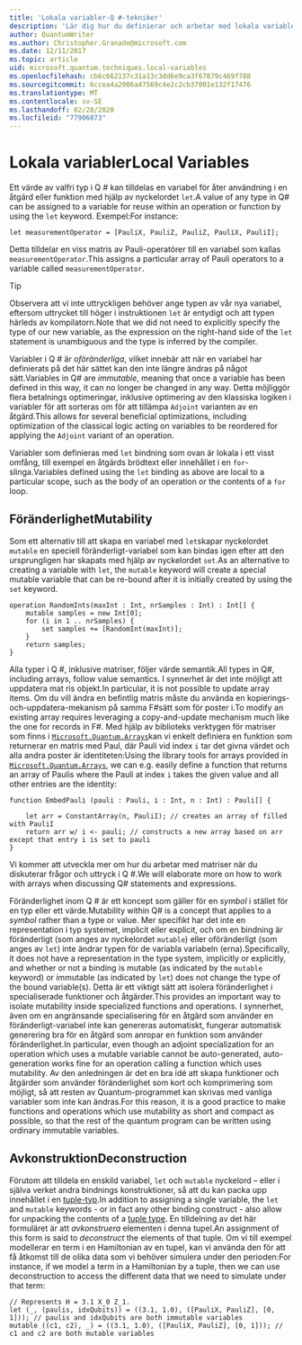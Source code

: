 ```yaml
---
title: 'Lokala variabler-Q #-tekniker'
description: 'Lär dig hur du definierar och arbetar med lokala variabler i Q #.'
author: QuantumWriter
ms.author: Christopher.Granade@microsoft.com
ms.date: 12/11/2017
ms.topic: article
uid: microsoft.quantum.techniques.local-variables
ms.openlocfilehash: cb6c662137c31a13c3dd6e9ca3f67879c469f788
ms.sourcegitcommit: 6ccea4a2006a47569c4e2c2cb37001e132f17476
ms.translationtype: MT
ms.contentlocale: sv-SE
ms.lasthandoff: 02/28/2020
ms.locfileid: "77906873"
---
```

# <a name="local-variables"></a><span data-ttu-id="4874b-103">Lokala variabler</span><span class="sxs-lookup"><span data-stu-id="4874b-103">Local Variables</span></span> #

<span data-ttu-id="4874b-104">Ett värde av valfri typ i Q # kan tilldelas en variabel för åter användning i en åtgärd eller funktion med hjälp av nyckelordet `let`.</span><span class="sxs-lookup"><span data-stu-id="4874b-104">A value of any type in Q# can be assigned to a variable for reuse within an operation or function by using the `let` keyword.</span></span>
<span data-ttu-id="4874b-105">Exempel:</span><span class="sxs-lookup"><span data-stu-id="4874b-105">For instance:</span></span>

```qsharp
let measurementOperator = [PauliX, PauliZ, PauliZ, PauliX, PauliI];
```

<span data-ttu-id="4874b-106">Detta tilldelar en viss matris av Pauli-operatörer till en variabel som kallas `measurementOperator`.</span><span class="sxs-lookup"><span data-stu-id="4874b-106">This assigns a particular array of Pauli operators to a variable called `measurementOperator`.</span></span>

> [!TIP]
> <span data-ttu-id="4874b-107">Observera att vi inte uttryckligen behöver ange typen av vår nya variabel, eftersom uttrycket till höger i instruktionen `let` är entydigt och att typen härleds av kompilatorn.</span><span class="sxs-lookup"><span data-stu-id="4874b-107">Note that we did not need to explicitly specify the type of our new variable, as the expression on the right-hand side of the `let` statement is unambiguous and the type is inferred by the compiler.</span></span> 

<span data-ttu-id="4874b-108">Variabler i Q # är *oföränderliga*, vilket innebär att när en variabel har definierats på det här sättet kan den inte längre ändras på något sätt.</span><span class="sxs-lookup"><span data-stu-id="4874b-108">Variables in Q# are *immutable*, meaning that once a variable has been defined in this way, it can no longer be changed in any way.</span></span>
<span data-ttu-id="4874b-109">Detta möjliggör flera betalnings optimeringar, inklusive optimering av den klassiska logiken i variabler för att sorteras om för att tillämpa `Adjoint` varianten av en åtgärd.</span><span class="sxs-lookup"><span data-stu-id="4874b-109">This allows for several beneficial optimizations, including optimization of the classical logic acting on variables to be reordered for applying the `Adjoint` variant of an operation.</span></span>

<span data-ttu-id="4874b-110">Variabler som definieras med `let` bindning som ovan är lokala i ett visst omfång, till exempel en åtgärds brödtext eller innehållet i en `for`-slinga.</span><span class="sxs-lookup"><span data-stu-id="4874b-110">Variables defined using the `let` binding as above are local to a particular scope, such as the body of an operation or the contents of a `for` loop.</span></span>


## <a name="mutability"></a><span data-ttu-id="4874b-111">Föränderlighet</span><span class="sxs-lookup"><span data-stu-id="4874b-111">Mutability</span></span> ##

<span data-ttu-id="4874b-112">Som ett alternativ till att skapa en variabel med `let`skapar nyckelordet `mutable` en speciell föränderligt-variabel som kan bindas igen efter att den ursprungligen har skapats med hjälp av nyckelordet `set`.</span><span class="sxs-lookup"><span data-stu-id="4874b-112">As an alternative to creating a variable with `let`, the `mutable` keyword will create a special mutable variable that can be re-bound after it is initially created by using the `set` keyword.</span></span>

```qsharp
operation RandomInts(maxInt : Int, nrSamples : Int) : Int[] {
    mutable samples = new Int[0];
    for (i in 1 .. nrSamples) {
        set samples += [RandomInt(maxInt)];
    }
    return samples;
}
```

<span data-ttu-id="4874b-113">Alla typer i Q #, inklusive matriser, följer värde semantik.</span><span class="sxs-lookup"><span data-stu-id="4874b-113">All types in Q#, including arrays, follow value semantics.</span></span> <span data-ttu-id="4874b-114">I synnerhet är det inte möjligt att uppdatera mat ris objekt.</span><span class="sxs-lookup"><span data-stu-id="4874b-114">In particular, it is not possible to update array items.</span></span> <span data-ttu-id="4874b-115">Om du vill ändra en befintlig matris måste du använda en kopierings-och-uppdatera-mekanism på samma F#sätt som för poster i.</span><span class="sxs-lookup"><span data-stu-id="4874b-115">To modify an existing array requires leveraging a copy-and-update mechanism much like the one for records in F#.</span></span> <span data-ttu-id="4874b-116">Med hjälp av biblioteks verktygen för matriser som finns i [`Microsoft.Quantum.Arrays`](xref:microsoft.quantum.arrays)kan vi enkelt definiera en funktion som returnerar en matris med Paul, där Pauli vid index `i` tar det givna värdet och alla andra poster är identiteten:</span><span class="sxs-lookup"><span data-stu-id="4874b-116">Using the library tools for arrays provided in [`Microsoft.Quantum.Arrays`](xref:microsoft.quantum.arrays), we can e.g. easily define a function that returns an array of Paulis where the Pauli at index `i` takes the given value and all other entries are the identity:</span></span> 

```qsharp
function EmbedPauli (pauli : Pauli, i : Int, n : Int) : Pauli[] {
    
    let arr = ConstantArray(n, PauliI); // creates an array of filled with PauliI
    return arr w/ i <- pauli; // constructs a new array based on arr except that entry i is set to pauli
}
```

<span data-ttu-id="4874b-117">Vi kommer att utveckla mer om hur du arbetar med matriser när du diskuterar frågor och uttryck i Q #.</span><span class="sxs-lookup"><span data-stu-id="4874b-117">We will elaborate more on how to work with arrays when discussing Q# statements and expressions.</span></span> 

<span data-ttu-id="4874b-118">Föränderlighet inom Q # är ett koncept som gäller för en *symbol* i stället för en typ eller ett värde.</span><span class="sxs-lookup"><span data-stu-id="4874b-118">Mutability within Q# is a concept that applies to a *symbol* rather than a type or value.</span></span> <span data-ttu-id="4874b-119">Mer specifikt har det inte en representation i typ systemet, implicit eller explicit, och om en bindning är föränderligt (som anges av nyckelordet `mutable`) eller oföränderligt (som anges av `let`) inte ändrar typen för de variabla variabeln (erna).</span><span class="sxs-lookup"><span data-stu-id="4874b-119">Specifically, it does not have a representation in the type system, implicitly or explicitly, and whether or not a binding is mutable (as indicated by the `mutable` keyword) or immutable (as indicated by `let`) does not change the type of the bound variable(s).</span></span> <span data-ttu-id="4874b-120">Detta är ett viktigt sätt att isolera föränderlighet i specialiserade funktioner och åtgärder.</span><span class="sxs-lookup"><span data-stu-id="4874b-120">This provides an important way to isolate mutability inside specialized functions and operations.</span></span>
<span data-ttu-id="4874b-121">I synnerhet, även om en angränsande specialisering för en åtgärd som använder en föränderligt-variabel inte kan genereras automatiskt, fungerar automatisk generering bra för en åtgärd som anropar en funktion som använder föränderlighet.</span><span class="sxs-lookup"><span data-stu-id="4874b-121">In particular, even though an adjoint specialization for an operation which uses a mutable variable cannot be auto-generated, auto-generation works fine for an operation calling a function which uses mutability.</span></span>
<span data-ttu-id="4874b-122">Av den anledningen är det en bra idé att skapa funktioner och åtgärder som använder föränderlighet som kort och komprimering som möjligt, så att resten av Quantum-programmet kan skrivas med vanliga variabler som inte kan ändras.</span><span class="sxs-lookup"><span data-stu-id="4874b-122">For this reason, it is a good practice to make functions and operations which use mutability as short and compact as possible, so that the rest of the quantum program can be written using ordinary immutable variables.</span></span>


## <a name="deconstruction"></a><span data-ttu-id="4874b-123">Avkonstruktion</span><span class="sxs-lookup"><span data-stu-id="4874b-123">Deconstruction</span></span> ##

<span data-ttu-id="4874b-124">Förutom att tilldela en enskild variabel, `let` och `mutable` nyckelord – eller i själva verket andra bindnings konstruktioner, så att du kan packa upp innehållet i en [tuple-typ](xref:microsoft.quantum.language.type-model#tuple-types).</span><span class="sxs-lookup"><span data-stu-id="4874b-124">In addition to assigning a single variable, the `let` and `mutable` keywords - or in fact any other binding construct - also allow for unpacking the contents of a [tuple type](xref:microsoft.quantum.language.type-model#tuple-types).</span></span>
<span data-ttu-id="4874b-125">En tilldelning av det här formuläret är att *avkonstruera* elementen i denna tupel.</span><span class="sxs-lookup"><span data-stu-id="4874b-125">An assignment of this form is said to *deconstruct* the elements of that tuple.</span></span>
<span data-ttu-id="4874b-126">Om vi till exempel modellerar en term i en Hamiltonian av en tupel, kan vi använda den för att få åtkomst till de olika data som vi behöver simulera under den perioden:</span><span class="sxs-lookup"><span data-stu-id="4874b-126">For instance, if we model a term in a Hamiltonian by a tuple, then we can use deconstruction to access the different data that we need to simulate under that term:</span></span>

```qsharp
// Represents H = 3.1 X_0 Z_1.
let (_, (paulis, idxQubits)) = ((3.1, 1.0), ([PauliX, PauliZ], [0, 1])); // paulis and idxQubits are both immutable variables
mutable ((c1, c2), _) = ((3.1, 1.0), ([PauliX, PauliZ], [0, 1])); // c1 and c2 are both mutable variables
```



